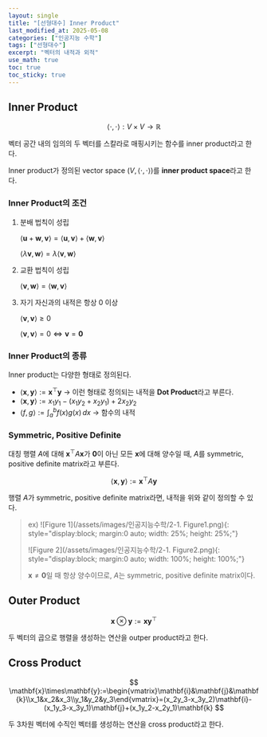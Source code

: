 ```yaml
---
layout: single
title: "[선형대수] Inner Product"
last_modified_at: 2025-05-08
categories: ["인공지능 수학"]
tags: ["선형대수"]
excerpt: "벡터의 내적과 외적"
use_math: true
toc: true
toc_sticky: true
---
```


## Inner Product

$$
\langle\cdot,\cdot\rangle:V\times V\to\mathbb{R}
$$

벡터 공간 내의 임의의 두 벡터를 스칼라로 매핑시키는 함수를 inner product라고 한다.

Inner product가 정의된 vector space $(V,\langle\cdot,\cdot\rangle)$를 **inner product space**라고 한다.

### Inner Product의 조건

1. 분배 법칙이 성립

   $\langle\mathbf u+\mathbf w,\mathbf v\rangle=\langle\mathbf u,\mathbf v\rangle+\langle\mathbf w,\mathbf v\rangle$

   $\langle\lambda\mathbf v,\mathbf w\rangle=\lambda\langle\mathbf v,\mathbf w\rangle$
   
3. 교환 법칙이 성립

   $\langle\mathbf v,\mathbf w\rangle=\langle\mathbf w,\mathbf v\rangle$
   
4. 자기 자신과의 내적은 항상 0 이상

   $\langle\mathbf v,\mathbf v\rangle\geq0$

   $\langle\mathbf v,\mathbf v\rangle=0\iff\mathbf v=\mathbf0$

### Inner Product의 종류

Inner product는 다양한 형태로 정의된다.

- $\langle\mathbf{x},\mathbf y\rangle:=\mathbf x^\top \mathbf y$ → 이런 형태로 정의되는 내적을 **Dot Product**라고 부른다.
- $\langle\mathbf x,\mathbf y\rangle:=x_1y_1-(x_1y_2+x_2y_1)+2x_2y_2$
- $\langle f,g\rangle:=\int_a^b f(x)g(x)\,dx$ → 함수의 내적

### Symmetric, Positive Definite

대칭 행렬 $A$에 대해 $\mathbf{x}^\top A\mathbf{x}$가 $\mathbf{0}$이 아닌 모든 $\mathbf{x}$에 대해 양수일 때, $A$를 symmetric, positive definite matrix라고 부른다.

$$
\langle\mathbf{x},\mathbf y\rangle:=\mathbf{x}^\top A\mathbf{y}
$$

행렬 $A$가 symmetric, positive definite matrix라면, 내적을 위와 같이 정의할 수 있다.

> ex) ![Figure 1](/assets/images/인공지능수학/2-1. Figure1.png){: style="display:block; margin:0 auto; width: 25%; height: 25%;"}
>
> ![Figure 2](/assets/images/인공지능수학/2-1. Figure2.png){: style="display:block; margin:0 auto; width: 100%; height: 100%;"}
> 
> $\mathbf{x}\not=\mathbf{0}$일 때 항상 양수이므로, $A$는 symmetric, positive definite matrix이다.

## Outer Product

$$
\mathbf{x}\otimes\mathbf{y}:=\mathbf{x}\mathbf{y}^\top
$$

두 벡터의 곱으로 행렬을 생성하는 연산을 outper product라고 한다.

## Cross Product

$$
\mathbf{x}\times\mathbf{y}:=\begin{vmatrix}\mathbf{i}&\mathbf{j}&\mathbf{k}\\x_1&x_2&x_3\\y_1&y_2&y_3\end{vmatrix}=(x_2y_3-x_3y_2)\mathbf{i}-(x_1y_3-x_3y_1)\mathbf{j}+(x_1y_2-x_2y_1)\mathbf{k}
$$

두 3차원 벡터에 수직인 벡터를 생성하는 연산을 cross product라고 한다.
